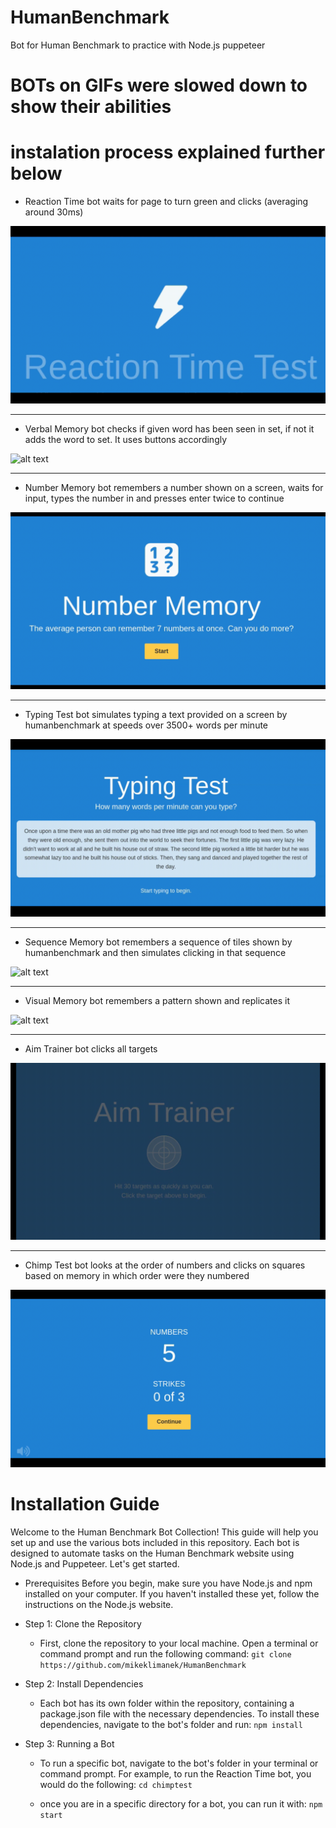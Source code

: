 # HumanBenchmark
Bot for Human Benchmark to practice with Node.js puppeteer

# BOTs on GIFs were slowed down to show their abilities 

# instalation process explained further below


* Reaction Time bot waits for page to turn green and clicks (averaging around 30ms)

![alt text](ReactionTime.gif)

_____________________________________________________________________________________________________________
* Verbal Memory bot checks if given word has been seen in set, if not it adds the word to set. It uses buttons accordingly

![alt text](MemoryTest.gif)

_____________________________________________________________________________________________________________
* Number Memory bot remembers a number shown on a screen, waits for input, types the number in and presses enter twice to continue

![alt text](NumberMemory.gif)

_____________________________________________________________________________________________________________
* Typing Test bot simulates typing a text provided on a screen by humanbenchmark at speeds over 3500+ words per minute

![alt text](TypingTest.gif)

_____________________________________________________________________________________________________________
* Sequence Memory bot remembers a sequence of tiles shown by humanbenchmark and then simulates clicking in that sequence

![alt text](SequenceMemory.gif)


_____________________________________________________________________________________________________________
* Visual Memory bot remembers a pattern shown and replicates it

![alt text](visualMemory.gif)

_____________________________________________________________________________________________________________
* Aim Trainer bot clicks all targets

![alt text](aimTrainer.gif)

_____________________________________________________________________________________________________________
* Chimp Test bot looks at the order of numbers and clicks on squares based on memory in which order were they numbered

![alt text](chimpTest.gif)



# Installation Guide
Welcome to the Human Benchmark Bot Collection! This guide will help you set up and use the various bots included in this repository. Each bot is designed to automate tasks on the Human Benchmark website using Node.js and Puppeteer. Let's get started.

* Prerequisites
Before you begin, make sure you have Node.js and npm installed on your computer. If you haven't installed these yet, follow the instructions on the Node.js website.

* Step 1: Clone the Repository
  * First, clone the repository to your local machine. Open a terminal or command prompt and run the following command:
```git clone https://github.com/mikeklimanek/HumanBenchmark```

* Step 2: Install Dependencies
  * Each bot has its own folder within the repository, containing a package.json file with the necessary dependencies. To install these dependencies, navigate to the bot's folder and run:
```npm install ```

* Step 3: Running a Bot
  * To run a specific bot, navigate to the bot's folder in your terminal or command prompt. For example, to run the Reaction Time bot, you would do the following:
```cd chimptest```

  * once you are in a specific directory for a bot, you can run it with:
```npm start```

